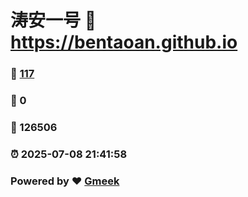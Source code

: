 # 涛安一号 :link: https://bentaoan.github.io 
### :page_facing_up: [117](https://bentaoan.github.io/tag.html) 
### :speech_balloon: 0 
### :hibiscus: 126506 
### :alarm_clock: 2025-07-08 21:41:58 
### Powered by :heart: [Gmeek](https://github.com/Meekdai/Gmeek)
